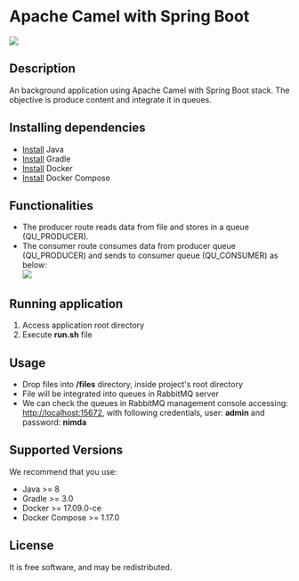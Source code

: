 # Apache Camel with Spring Boot
![](http://buzz-build-aws.dextra-sw.com/job/TEST-API-Parts-And-Services-Deploy/badge/icon&.png)

## Description
An background application using Apache Camel with Spring Boot stack. The objective is produce content and integrate it in queues.

## Installing dependencies
- [Install](http://www.oracle.com/technetwork/java/javase/downloads/index.html) Java
- [Install](https://gradle.org/install/) Gradle
- [Install](https://docs.docker.com/engine/installation/) Docker
- [Install](https://docs.docker.com/compose/install/) Docker Compose

## Functionalities
- The producer route reads data from file and stores in a queue (QU_PRODUCER).
- The consumer route consumes data from producer queue (QU_PRODUCER) and sends to consumer queue (QU_CONSUMER) as below:<br/>
![](https://preview.ibb.co/isr19b/Screenshot_from_2017_12_07_17_09_11.png)

## Running application
1. Access application root directory
2. Execute **run.sh** file
    
## Usage
- Drop files into **/files** directory, inside project's root directory 
- File will be integrated into queues in RabbitMQ server
- We can check the queues in RabbitMQ management console accessing: [http://localhost:15672](http://localhost:15672), with following credentials, user: **admin** and password: **nimda**   

## Supported Versions
We recommend that you use:
 - Java >= 8
 - Gradle >= 3.0
 - Docker >= 17.09.0-ce
 - Docker Compose >= 1.17.0
     
## License
It is free software, and may be redistributed.

